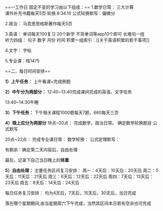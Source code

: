 ==一工作日 固定不变的学习由以下组成：==
	1.数学日常：
三大计算	
课外补充书籍每天5页
轮换.8:34.10
公式轮换默写：偏微分
	
2.政治：
马克思恩格斯著作每天5页
	
3.英语：
单词每天100复习
20个新学
不背单词等app10个即可
长难句一组	
听力四组：
句子
数字
月份
时间
积累一组索引：[[关于英语积累的若干事项]]
	
4.文字：
字帖
		
5.专业课：栈1475

==二，每日时间安排==


**1）上午任务：**
上午看课+完成例题

**2）中午分为两部分：**
12:40~13:40完成课间完成的英语，文字任务
		
13:40~14:30午睡

**3）下午任务：**
下午相关课程1000题每天7题，660每天三页

**4）晚上应分为两部分**
18点~20点：
			完成数学，政治日常。
			确定数学轮换题目
			公式默写
			
		
20点~22点：
			完成专业课日常：
			数学轮换：
			公式定理默写：
		 
有剩余：确定第二天内容后，自由处理


最后，记录下自己当日晚上的**体重**


**5）自由处理：**
主要任务区间复习安排：
周一：4天后：10天后：20天后
周二：5天后：11天后：21天后
周三：6天后：12天后：22天后
周四：7天后：13天后：23天后
周五：8天后：14天后：24天后

每日任务复习安排：
均为4天后，7天后，15天后，30天后，当日完成

落在哪个星期期间,由当星期周六下午完成，当然其区间本日若有空余也可完成